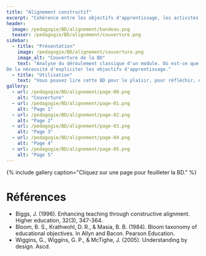 ```yaml
---
title: "Alignement constructif"
excerpt: "Cohérence entre les objectifs d'apprentissage, les activités et l'évaluation ? Mais pourquoi donc ?"
header:
  image: /pedagogie/BD/alignement/bandeau.png
  teaser: /pedagogie/BD/alignement/couverture.png
sidebar:
  - title: "Présentation"
    image: /pedagogie/BD/alignement/couverture.png
    image_alt: "Couverture de la BD"
    text: "Analyse du déroulement classique d'un module. Où est-ce que ça \"coince\" souvent : le décalage entre les attendus de l'enseignant et ce que les étudiants pensent être les attentes de l'enseignant.
De la nécessité d'expliciter les objectifs d'apprentissage."
  - title: "Utilisation"
    text: "Vous pouvez lire cette BD pour le plaisir, pour réfléchir, dans des ateliers de formation, pour sensibiliser, ..."
gallery:
  - url: /pedagogie/BD/alignement/page-00.png
    alt: "Couverture"
  - url: /pedagogie/BD/alignement/page-01.png
    alt: "Page 1"
  - url: /pedagogie/BD/alignement/page-02.png
    alt: "Page 2"
  - url: /pedagogie/BD/alignement/page-03.png
    alt: "Page 3"
  - url: /pedagogie/BD/alignement/page-04.png
    alt: "Page 4"
  - url: /pedagogie/BD/alignement/page-05.png
    alt: "Page 5"
---
```


{% include gallery caption="Cliquez sur une page pour feuilleter la BD." %}

# Références
- Biggs, J. (1996). Enhancing teaching through constructive alignment. Higher education, 32(3), 347-364.
- Bloom, B. S., Krathwohl, D. R., & Masia, B. B. (1984). Bloom taxonomy of educational objectives. In Allyn and Bacon. Pearson Education.
- Wiggins, G., Wiggins, G. P., & McTighe, J. (2005). Understanding by design. Ascd.

